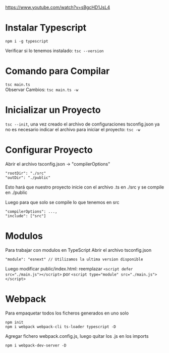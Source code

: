 https://www.youtube.com/watch?v=sBgcHD1JsL4

# Instalar Typescript
`npm i -g typescript`

Verificar si lo tenemos instalado: `tsc --version`

# Comando para Compilar
`tsc main.ts`  
Observar Cambios: `tsc main.ts -w`

# Inicializar un Proyecto
`tsc --init`, una vez creado el archivo de configuraciones tsconfig.json ya no es necesario indicar el archivo para iniciar el proyecto: `tsc -w`

# Configurar Proyecto
Abrir el archivo tsconfig.json -> "compilerOptions"
```
"rootDir": "./src"
"outDir": "./public"
```
Esto hará que nuestro proyecto inicie con el archivo .ts en ./src y se compile en ./public  

Luego para que solo se compile lo que tenemos en src
```
"compilerOptions": ...,
"include": ["src"]
```

# Modulos
Para trabajar con modulos en TypeScript
Abrir el archivo tsconfig.json
```
"module": "esnext" // Utilizamos la ultima version disponible
```
Luego modificar public/index.html: reemplazar
`<script defer src="./main.js"></script>`
por
`<script type="module" src="./main.js"></script>`

# Webpack
Para empaquetar todos los ficheros generados en uno solo

```
npm init
npm i webpack webpack-cli ts-loader typescript -D
```
Agregar fichero webpack.config.js, luego quitar los .js en los imports

```
npm i webpack-dev-server -D
```